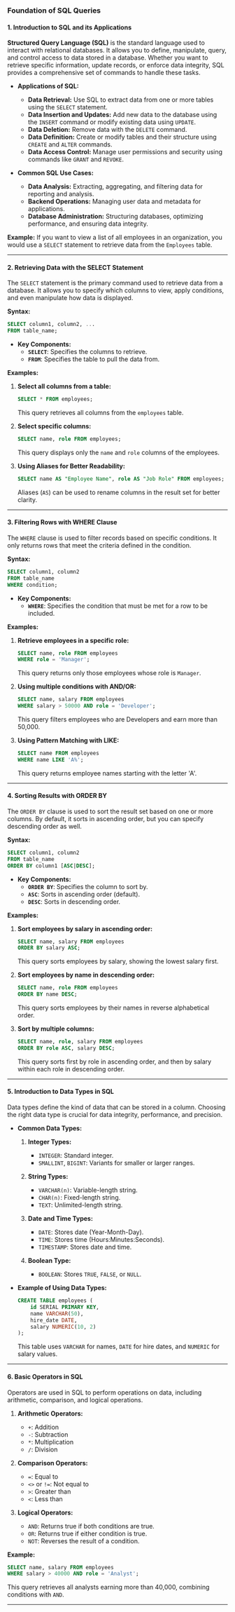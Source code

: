 ### Foundation of SQL Queries

#### **1. Introduction to SQL and its Applications**

**Structured Query Language (SQL)** is the standard language used to interact with relational databases. It allows you to define, manipulate, query, and control access to data stored in a database. Whether you want to retrieve specific information, update records, or enforce data integrity, SQL provides a comprehensive set of commands to handle these tasks.

- **Applications of SQL:**
  - **Data Retrieval:** Use SQL to extract data from one or more tables using the `SELECT` statement.
  - **Data Insertion and Updates:** Add new data to the database using the `INSERT` command or modify existing data using `UPDATE`.
  - **Data Deletion:** Remove data with the `DELETE` command.
  - **Data Definition:** Create or modify tables and their structure using `CREATE` and `ALTER` commands.
  - **Data Access Control:** Manage user permissions and security using commands like `GRANT` and `REVOKE`.

- **Common SQL Use Cases:**
  - **Data Analysis:** Extracting, aggregating, and filtering data for reporting and analysis.
  - **Backend Operations:** Managing user data and metadata for applications.
  - **Database Administration:** Structuring databases, optimizing performance, and ensuring data integrity.

**Example:**
If you want to view a list of all employees in an organization, you would use a `SELECT` statement to retrieve data from the `Employees` table.

---

#### **2. Retrieving Data with the SELECT Statement**

The `SELECT` statement is the primary command used to retrieve data from a database. It allows you to specify which columns to view, apply conditions, and even manipulate how data is displayed.

**Syntax:**
```sql
SELECT column1, column2, ...
FROM table_name;
```

- **Key Components:**
  - **`SELECT`**: Specifies the columns to retrieve.
  - **`FROM`**: Specifies the table to pull the data from.

**Examples:**
1. **Select all columns from a table:**
   ```sql
   SELECT * FROM employees;
   ```
   This query retrieves all columns from the `employees` table.

2. **Select specific columns:**
   ```sql
   SELECT name, role FROM employees;
   ```
   This query displays only the `name` and `role` columns of the employees.

3. **Using Aliases for Better Readability:**
   ```sql
   SELECT name AS "Employee Name", role AS "Job Role" FROM employees;
   ```
   Aliases (`AS`) can be used to rename columns in the result set for better clarity.

---

#### **3. Filtering Rows with WHERE Clause**

The `WHERE` clause is used to filter records based on specific conditions. It only returns rows that meet the criteria defined in the condition.

**Syntax:**
```sql
SELECT column1, column2
FROM table_name
WHERE condition;
```

- **Key Components:**
  - **`WHERE`**: Specifies the condition that must be met for a row to be included.

**Examples:**
1. **Retrieve employees in a specific role:**
   ```sql
   SELECT name, role FROM employees
   WHERE role = 'Manager';
   ```
   This query returns only those employees whose role is `Manager`.

2. **Using multiple conditions with AND/OR:**
   ```sql
   SELECT name, salary FROM employees
   WHERE salary > 50000 AND role = 'Developer';
   ```
   This query filters employees who are Developers and earn more than 50,000.

3. **Using Pattern Matching with LIKE:**
   ```sql
   SELECT name FROM employees
   WHERE name LIKE 'A%';
   ```
   This query returns employee names starting with the letter 'A'.

---

#### **4. Sorting Results with ORDER BY**

The `ORDER BY` clause is used to sort the result set based on one or more columns. By default, it sorts in ascending order, but you can specify descending order as well.

**Syntax:**
```sql
SELECT column1, column2
FROM table_name
ORDER BY column1 [ASC|DESC];
```

- **Key Components:**
  - **`ORDER BY`**: Specifies the column to sort by.
  - **`ASC`**: Sorts in ascending order (default).
  - **`DESC`**: Sorts in descending order.

**Examples:**
1. **Sort employees by salary in ascending order:**
   ```sql
   SELECT name, salary FROM employees
   ORDER BY salary ASC;
   ```
   This query sorts employees by salary, showing the lowest salary first.

2. **Sort employees by name in descending order:**
   ```sql
   SELECT name, role FROM employees
   ORDER BY name DESC;
   ```
   This query sorts employees by their names in reverse alphabetical order.

3. **Sort by multiple columns:**
   ```sql
   SELECT name, role, salary FROM employees
   ORDER BY role ASC, salary DESC;
   ```
   This query sorts first by role in ascending order, and then by salary within each role in descending order.

---

#### **5. Introduction to Data Types in SQL**

Data types define the kind of data that can be stored in a column. Choosing the right data type is crucial for data integrity, performance, and precision.

- **Common Data Types:**
  1. **Integer Types:**
     - `INTEGER`: Standard integer.
     - `SMALLINT`, `BIGINT`: Variants for smaller or larger ranges.
  
  2. **String Types:**
     - `VARCHAR(n)`: Variable-length string.
     - `CHAR(n)`: Fixed-length string.
     - `TEXT`: Unlimited-length string.

  3. **Date and Time Types:**
     - `DATE`: Stores date (Year-Month-Day).
     - `TIME`: Stores time (Hours:Minutes:Seconds).
     - `TIMESTAMP`: Stores date and time.

  4. **Boolean Type:**
     - `BOOLEAN`: Stores `TRUE`, `FALSE`, or `NULL`.

- **Example of Using Data Types:**
  ```sql
  CREATE TABLE employees (
      id SERIAL PRIMARY KEY,
      name VARCHAR(50),
      hire_date DATE,
      salary NUMERIC(10, 2)
  );
  ```
  This table uses `VARCHAR` for names, `DATE` for hire dates, and `NUMERIC` for salary values.

---

#### **6. Basic Operators in SQL**

Operators are used in SQL to perform operations on data, including arithmetic, comparison, and logical operations.

1. **Arithmetic Operators:**
   - `+`: Addition
   - `-`: Subtraction
   - `*`: Multiplication
   - `/`: Division

2. **Comparison Operators:**
   - `=`: Equal to
   - `<>` or `!=`: Not equal to
   - `>`: Greater than
   - `<`: Less than

3. **Logical Operators:**
   - `AND`: Returns true if both conditions are true.
   - `OR`: Returns true if either condition is true.
   - `NOT`: Reverses the result of a condition.

**Example:**
```sql
SELECT name, salary FROM employees
WHERE salary > 40000 AND role = 'Analyst';
```
This query retrieves all analysts earning more than 40,000, combining conditions with `AND`.

---
